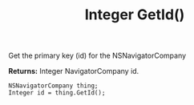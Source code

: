 ﻿---
uid: crmscript_ref_NSNavigatorCompany_GetId
title: Integer GetId()
intellisense: NSNavigatorCompany.GetId
keywords: NSNavigatorCompany, GetId
so.topic: reference
---

Get the primary key (id) for the NSNavigatorCompany

**Returns:** Integer NavigatorCompany id.

```crmscript
NSNavigatorCompany thing;
Integer id = thing.GetId();
```

